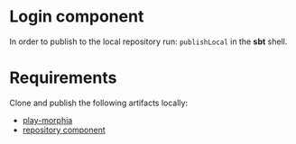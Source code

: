 # Login component
In order to publish to the local repository run: `publishLocal` in the **sbt** shell.

# Requirements
Clone and publish the following artifacts locally:
- [play-morphia](https://github.com/morellik/play-morphia)
- [repository component](https://github.com/sircodrin/repository-component)